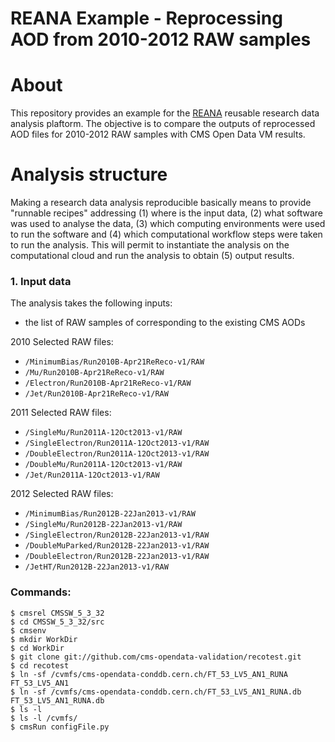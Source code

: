 REANA Example - Reprocessing AOD from 2010-2012 RAW samples
===========================================================


About
=====
This repository provides an example for the [REANA](http://reanahub.io/) 
reusable research data analysis plaftorm. The objective is to compare the outputs of 
reprocessed AOD files for 2010-2012 RAW samples with CMS Open Data VM results.

Analysis structure
==================

Making a research data analysis reproducible basically means to provide
"runnable recipes" addressing (1) where is the input data, (2) what software was
used to analyse the data, (3) which computing environments were used to run the
software and (4) which computational workflow steps were taken to run the
analysis. This will permit to instantiate the analysis on the computational
cloud and run the analysis to obtain (5) output results.


### 1. Input data

The analysis takes the following inputs:

- the list of RAW samples of corresponding to the existing CMS AODs

2010 Selected RAW files:

- ``/MinimumBias/Run2010B-Apr21ReReco-v1/RAW``
- ``/Mu/Run2010B-Apr21ReReco-v1/RAW``
- ``/Electron/Run2010B-Apr21ReReco-v1/RAW``
- ``/Jet/Run2010B-Apr21ReReco-v1/RAW``

2011 Selected RAW files:

- ``/SingleMu/Run2011A-12Oct2013-v1/RAW``
- ``/SingleElectron/Run2011A-12Oct2013-v1/RAW`` 
- ``/DoubleElectron/Run2011A-12Oct2013-v1/RAW``
- ``/DoubleMu/Run2011A-12Oct2013-v1/RAW``
- ``/Jet/Run2011A-12Oct2013-v1/RAW`` 

2012 Selected RAW files:

- ``/MinimumBias/Run2012B-22Jan2013-v1/RAW`` 
- ``/SingleMu/Run2012B-22Jan2013-v1/RAW`` 
- ``/SingleElectron/Run2012B-22Jan2013-v1/RAW``
- ``/DoubleMuParked/Run2012B-22Jan2013-v1/RAW``
- ``/DoubleElectron/Run2012B-22Jan2013-v1/RAW`` 
- ``/JetHT/Run2012B-22Jan2013-v1/RAW`` 


### Commands: 

    $ cmsrel CMSSW_5_3_32
    $ cd CMSSW_5_3_32/src
    $ cmsenv
    $ mkdir WorkDir
    $ cd WorkDir
    $ git clone git://github.com/cms-opendata-validation/recotest.git
    $ cd recotest
    $ ln -sf /cvmfs/cms-opendata-conddb.cern.ch/FT_53_LV5_AN1_RUNA FT_53_LV5_AN1
    $ ln -sf /cvmfs/cms-opendata-conddb.cern.ch/FT_53_LV5_AN1_RUNA.db FT_53_LV5_AN1_RUNA.db
    $ ls -l
    $ ls -l /cvmfs/
    $ cmsRun configFile.py

